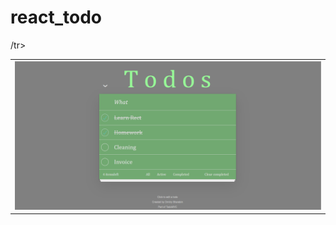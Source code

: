 # react_todo
<table>
<tr><td><img src="https://github.com/Gizemkaragozlu/react_todo/blob/main/ss.png"/></td>/tr>
</table>
